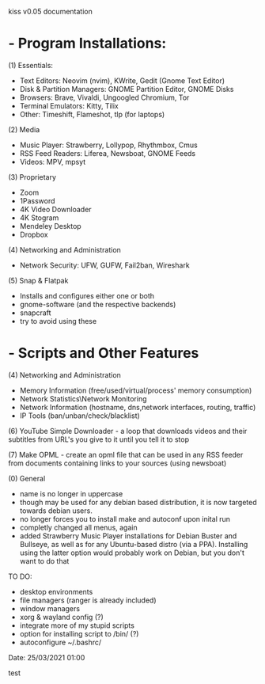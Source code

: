 kiss v0.05 documentation

# - Program Installations:

(1) Essentials:
- Text Editors: Neovim (nvim), KWrite, Gedit (Gnome Text Editor)
- Disk & Partition Managers: GNOME Partition Editor, GNOME Disks
- Browsers: Brave, Vivaldi, Ungoogled Chromium, Tor
- Terminal Emulators: Kitty, Tilix
- Other: Timeshift, Flameshot, tlp (for laptops)

(2) Media
- Music Player: Strawberry, Lollypop, Rhythmbox, Cmus
- RSS Feed Readers: Liferea, Newsboat, GNOME Feeds
- Videos: MPV, mpsyt

(3) Proprietary
- Zoom
- 1Password
- 4K Video Downloader
- 4K Stogram
- Mendeley Desktop
- Dropbox

(4) Networking and Administration
- Network Security: UFW, GUFW, Fail2ban, Wireshark

(5) Snap & Flatpak
- Installs and configures either one or both
- gnome-software (and the respective backends)
- snapcraft
- try to avoid using these

# - Scripts and Other Features

(4) Networking and Administration
- Memory Information (free/used/virtual/process' memory consumption)
- Network Statistics\Network Monitoring 
- Network Information (hostname, dns,network interfaces, routing, traffic)
- IP Tools (ban/unban/check/blacklist)

(6) YouTube Simple Downloader - a loop that downloads videos and their subtitles from URL's you give to it until you tell it to stop

(7) Make OPML - create an opml file that can be used in any RSS feeder from documents containing links to your sources (using newsboat)

(0) General
- name is no longer in uppercase
- though may be used for any debian based distribution, it is now targeted towards debian users.
- no longer forces you to install make and autoconf upon inital run
- completly changed all menus, again
- added Strawberry Music Player installations for Debian Buster and Bullseye, as well as for any Ubuntu-based distro (via a PPA). Installing using the latter option would probably work on Debian, but you don't want to do that

TO DO:
- desktop environments
- file managers (ranger is already included)
- window managers
- xorg & wayland config (?)
- integrate more of my stupid scripts
- option for installing script to /bin/ (?)
- autoconfigure ~/.bashrc/

Date: 25/03/2021 01:00

test
